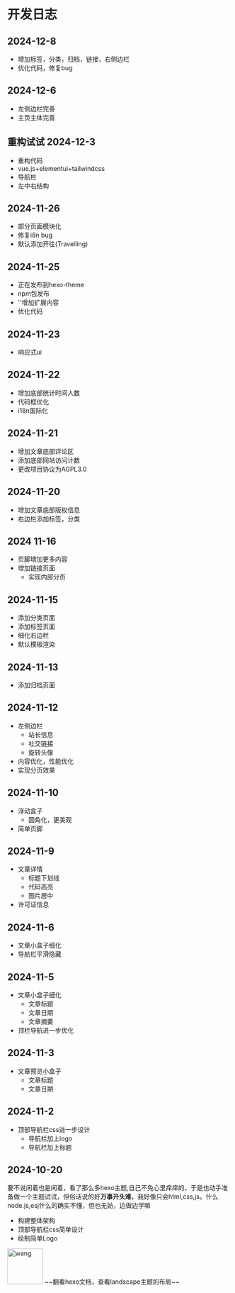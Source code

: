    
# 开发日志
## 2024-12-8
 + 增加标签，分类，归档，链接，右侧边栏
 + 优化代码，修复bug
## 2024-12-6
 + 左侧边栏完善
 + 主页主体完善
## 重构试试 2024-12-3
 + 重构代码
 + vue.js+elementui+tailwindcss
 + 导航栏
 + 左中右结构
## 2024-11-26
 + 部分页面模块化
 + 修复i8n bug
 + 默认添加开往(Travelling)
## 2024-11-25
 + 正在发布到hexo-theme
 + npm包发布
 + '<head>'增加扩展内容
 + 优化代码
## 2024-11-23
 + 响应式ui
## 2024-11-22
 +  增加底部统计时间人数
 +  代码框优化
 +  i18n国际化

## 2024-11-21
 +  增加文章底部评论区
 +  添加底部网站访问计数
 +  更改项目协议为AGPL3.0

## 2024-11-20
+  增加文章底部版权信息
+  右边栏添加标签，分类
## 2024 11-16
+  页脚增加更多内容
+  增加链接页面
   + 实现内部分页  
## 2024-11-15
 + 添加分类页面
 + 添加标签页面
 + 细化右边栏
 + 默认模板渲染
## 2024-11-13
 + 添加归档页面

## 2024-11-12
+ 左侧边栏
  + 站长信息
  + 社交链接
  + 旋转头像
+ 内容优化，性能优化
+ 实现分页效果
  
## 2024-11-10
+ 浮动盒子
  + 圆角化，更美观
+ 简单页脚

## 2024-11-9
+ 文章详情
  + 标题下划线
  + 代码高亮
  + 图片居中
+ 许可证信息

## 2024-11-6
+ 文章小盒子细化
+ 导航栏平滑隐藏
## 2024-11-5
+ 文章小盒子细化
  + 文章标题
  + 文章日期
  + 文章摘要
+ 顶栏导航进一步优化

## 2024-11-3
+ 文章预览小盒子
  + 文章标题
  + 文章日期

## 2024-11-2        
+ 顶部导航栏css进一步设计
  + 导航栏加上logo
  + 导航栏加上标题



## 2024-10-20
要不说闲着也是闲着，看了那么多hexo主题,自己不免心里痒痒的，于是也动手准备做一个主题试试，但俗话说的好**万事开头难**，我好像只会html,css,js。什么node.js,esj什么的确实不懂，但也无妨，边做边学嘛

+ 构建整体架构
+ 顶部导航栏css简单设计
+ 绘制简单Logo
<img src="https://i.ibb.co/9HSNt5c/wang.png" alt="wang" border="0" width="80" height="80">
~~翻看hexo文档，查看landscape主题的布局~~

